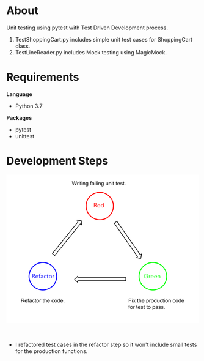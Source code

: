 # About
Unit testing using pytest with Test Driven Development process.

1) TestShoppingCart.py includes simple unit test cases for ShoppingCart class.
2) TestLineReader.py includes Mock testing using MagicMock.

# Requirements
**Language**
* Python 3.7

**Packages**
* pytest
* unittest

# Development Steps

![alt text](https://github.com/MinThuraZaw/Unit-Testing-in-Python/blob/main/images/tdd.png)

<br>

* I refactored test cases in the refactor step so it won't include small tests for the production functions.

